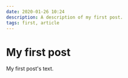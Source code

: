 ```yaml
---
date: 2020-01-26 10:24
description: A description of my first post.
tags: first, article
---
```

# My first post

My first post's text.